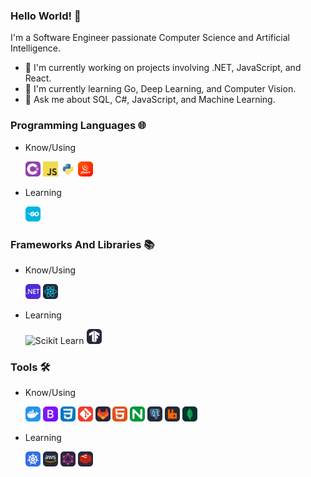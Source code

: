 ### Hello World! 👋

I'm a Software Engineer passionate Computer Science and Artificial Intelligence.

- 🔭 I'm currently working on projects involving .NET, JavaScript, and React.
- 🌱 I'm currently learning Go, Deep Learning, and Computer Vision.
- 💬 Ask me about SQL, C#, JavaScript, and Machine Learning.

### Programming Languages 🌐

- Know/Using

    <img src="https://github.com/tandpfun/skill-icons/blob/main/icons/CS.svg" alt="C#" width="24"> <img src="https://raw.githubusercontent.com/github/explore/80688e429a7d4ef2fca1e82350fe8e3517d3494d/topics/javascript/javascript.png" alt="JavaScript" width="24"> <img src="https://raw.githubusercontent.com/github/explore/80688e429a7d4ef2fca1e82350fe8e3517d3494d/topics/python/python.png" alt="Python" width="24"> <img src="https://github.com/tandpfun/skill-icons/blob/main/icons/JQuery.svg" alt="jQuery" width="24">

- Learning

    <img src="https://github.com/tandpfun/skill-icons/blob/main/icons/GoLang.svg" alt="Go" width="24">

### Frameworks And Libraries 📚

- Know/Using
  
    <img src="https://github.com/tandpfun/skill-icons/blob/main/icons/DotNet.svg" alt=".NET" width="24"> <img src="https://github.com/tandpfun/skill-icons/blob/main/icons/React-Dark.svg" alt="React" width="24">

- Learning

    <img src="https://github.com/tandpfun/skill-icons/blob/main/icons/ScikitLearn-Dark.svg" alt="Scikit Learn" width="24"> <img src="https://github.com/tandpfun/skill-icons/blob/main/icons/TensorFlow-Dark.svg" alt="TensorFlow" width="24">

### Tools 🛠️

- Know/Using

    <img src="https://github.com/tandpfun/skill-icons/blob/main/icons/Docker.svg" alt="Docker" width="24"> <img src="https://github.com/tandpfun/skill-icons/blob/main/icons/Bootstrap.svg" alt="Bootstrap" width="24"> <img src="https://github.com/tandpfun/skill-icons/blob/main/icons/CSS.svg" alt="CSS" width="24"> <img src="https://github.com/tandpfun/skill-icons/blob/main/icons/Git.svg" alt="Git" width="24"> <img src="https://github.com/tandpfun/skill-icons/blob/main/icons/GitLab-Dark.svg" alt="GitLab" width="24"> <img src="https://github.com/tandpfun/skill-icons/blob/main/icons/HTML.svg" alt="HTML" width="24"> <img src="https://github.com/tandpfun/skill-icons/blob/main/icons/Nginx.svg" alt="Nginx" width="24"> <img src="https://github.com/tandpfun/skill-icons/blob/main/icons/PostgreSQL-Dark.svg" alt="PostgreSQL" width="24"> <img src="https://github.com/tandpfun/skill-icons/blob/main/icons/RabbitMQ-Dark.svg" alt="RabbitMQ" width="24"> <img src="https://github.com/tandpfun/skill-icons/blob/main/icons/MongoDB.svg" alt="MongoDB" width="24">

- Learning

    <img src="https://github.com/tandpfun/skill-icons/blob/main/icons/Kubernetes.svg" alt="Kubernetes" width="24"> <img src="https://github.com/tandpfun/skill-icons/blob/main/icons/AWS-Dark.svg" alt="AWS" width="24"> <img src="https://github.com/tandpfun/skill-icons/blob/main/icons/GraphQL-Dark.svg" alt="GraphQL" width="24"> <img src="https://github.com/tandpfun/skill-icons/blob/main/icons/Redis-Dark.svg" alt="Redis" width="24">
<!--
### My GitHub Stats 📈

![Anurag's GitHub stats](https://github-readme-stats.vercel.app/api?username=mehmetymw&show_icons=true&theme=radical)
--!>
